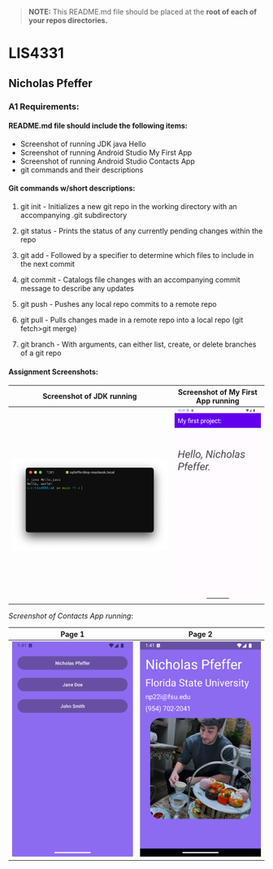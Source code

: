 > **NOTE:** This README.md file should be placed at the **root of each of your repos directories.**

# LIS4331

## Nicholas Pfeffer

### A1 Requirements:

#### README.md file should include the following items:

- Screenshot of running JDK java Hello
- Screenshot of running Android Studio My First App
- Screenshot of running Android Studio Contacts App
- git commands and their descriptions

#### Git commands w/short descriptions:

1. git init - Initializes a new git repo in the working directory with an accompanying .git subdirectory

2. git status - Prints the status of any currently pending changes within the repo

3. git add - Followed by a specifier to determine which files to include in the next commit

4. git commit - Catalogs file changes with an accompanying commit message to describe any updates

5. git push - Pushes any local repo commits to a remote repo

6. git pull - Pulls changes made in a remote repo into a local repo (git fetch>git merge)

7. git branch - With arguments, can either list, create, or delete branches of a git repo

#### Assignment Screenshots:

| Screenshot of JDK running | Screenshot of My First App running |
| :-----------------------: | :--------------------------------: |
| ![Screenshot of JDK running](img/JavaHello.png) | ![Screenshot of My First App running](img/MyFirstProject.png) |

_Screenshot of Contacts App running_:

|                        Page 1                         |                        Page 2                         |
| :---------------------------------------------------: | :---------------------------------------------------: |
| ![Screenshot of Contacts App Page 1](img/A1Page1.png) | ![Screenshot of Contacts App Page 2](img/A1Page2.png) |
